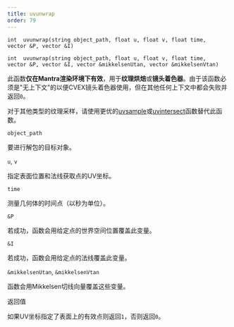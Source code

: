 ```yaml
---
title: uvunwrap
order: 79
---
```


`int  uvunwrap(string object_path, float u, float v, float time, vector &P, vector &I)`

`int  uvunwrap(string object_path, float u, float v, float time, vector &P, vector &I, vector &mikkelsenUtan, vector &mikkelsenVtan)`

此函数**仅在Mantra渲染环境下有效**，用于**纹理烘焙**或**镜头着色器**。由于该函数必须是"无上下文"的以便CVEX镜头着色器使用，但在其他任何上下文中都会失败并返回`0`。

对于其他类型的纹理采样，请使用更优的[uvsample](/zh-cn/houdini-vex/attributes-and-intrinsics/uvsample "使用UV属性在特定UV坐标处插值属性值")或[uvintersect](/zh-cn/houdini-vex/geometry/uvintersect "此函数计算指定光线与UV空间中几何体的交点")函数替代此函数。

`object_path`

要进行解包的目标对象。

`u`, `v`

指定表面位置和法线获取点的UV坐标。

`time`

测量几何体的时间点（以秒为单位）。

`&P`

若成功，函数会用给定点的世界空间位置覆盖此变量。

`&I`

若成功，函数会用给定点的法线覆盖此变量。

`&mikkelsenUtan`, `&mikkelsenVtan`

函数会用Mikkelsen切线向量覆盖这些变量。

返回值

如果UV坐标指定了表面上的有效点则返回`1`，否则返回`0`。
